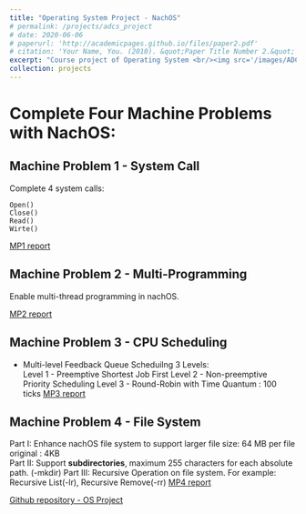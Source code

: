 ```yaml
---
title: "Operating System Project - NachOS"
# permalink: /projects/adcs_project
# date: 2020-06-06
# paperurl: 'http://academicpages.github.io/files/paper2.pdf'
# citation: 'Your Name, You. (2010). &quot;Paper Title Number 2.&quot; <i>Journal 1</i>. 1(2).'
excerpt: "Course project of Operating System <br/><img src='/images/ADCS_project.PNG' width='50%' style='margin-left:25%' >"
collection: projects
---
```


# Complete Four Machine Problems with NachOS:

## Machine Problem 1 - System Call

Complete 4 system calls:

`Open()`  
`Close()`  
`Read()`  
`Wirte()`  

[MP1 report]()

## Machine Problem 2 - Multi-Programming

Enable multi-thread programming in nachOS.

[MP2 report]()

## Machine Problem  3 - CPU Scheduling

* Multi-level Feedback Queue Scheduilng
3 Levels:  
Level 1 - Preemptive Shortest Job First
Level 2 - Non-preemptive Priority Scheduling
Level 3 - Round-Robin with Time Quantum : 100 ticks
[MP3 report]()

## Machine Problem  4 - File System

Part I: Enhance nachOS file system to support larger file size: 64 MB per file  
    original : 4KB  
Part II: Support **subdirectories**, maximum 255 characters for each absolute path. (-mkdir) 
Part III: Recursive Operation on file system. For example: Recursive List(-lr), Recursive Remove(-rr)
[MP4 report]()

[Github repository - OS Project](https://github.com/GoroYeh56/Operating-System-Project-NachOS)

<!-- Recommended citation: Your Name, You. (2010). "Paper Title Number 2." <i>Journal 1</i>. 1(2). -->